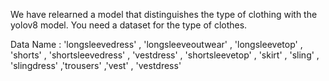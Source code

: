 We have relearned a model that distinguishes the type of clothing with the yolov8 model.
You need a dataset for the type of clothes.


Data Name : 
'longsleevedress' , 'longsleeveoutwear' , 'longsleevetop' , 'shorts' , 'shortsleevedress' , 'vestdress' , 'shortsleevetop' , 'skirt' , 'sling' , 'slingdress' ,'trousers' ,'vest' , 'vestdress'
 